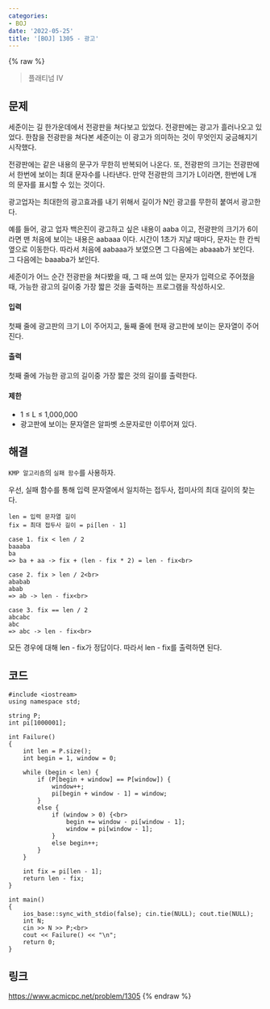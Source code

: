 ```yaml
---
categories:
- BOJ
date: '2022-05-25'
title: '[BOJ] 1305 - 광고'
---
```


{% raw %}
> 플래티넘 IV<br>

## 문제
세준이는 길 한가운데에서 전광판을 쳐다보고 있었다. 전광판에는 광고가 흘러나오고 있었다. 한참을 전광판을 쳐다본 세준이는 이 광고가 의미하는 것이 무엇인지 궁금해지기 시작했다.

전광판에는 같은 내용의 문구가 무한히 반복되어 나온다. 또, 전광판의 크기는 전광판에서 한번에 보이는 최대 문자수를 나타낸다. 만약 전광판의 크기가 L이라면, 한번에 L개의 문자를 표시할 수 있는 것이다.

광고업자는 최대한의 광고효과를 내기 위해서 길이가 N인 광고를 무한히 붙여서 광고한다.

예를 들어, 광고 업자 백은진이 광고하고 싶은 내용이 aaba 이고, 전광판의 크기가 6이라면 맨 처음에 보이는 내용은 aabaaa 이다. 시간이 1초가 지날 때마다, 문자는 한 칸씩 옆으로 이동한다. 따라서 처음에 aabaaa가 보였으면 그 다음에는 abaaab가 보인다. 그 다음에는 baaaba가 보인다.

세준이가 어느 순간 전광판을 쳐다봤을 때, 그 때 쓰여 있는 문자가 입력으로 주어졌을 때, 가능한 광고의 길이중 가장 짧은 것을 출력하는 프로그램을 작성하시오.

#### 입력
첫째 줄에 광고판의 크기 L이 주어지고, 둘째 줄에 현재 광고판에 보이는 문자열이 주어진다.

#### 출력
첫째 줄에 가능한 광고의 길이중 가장 짧은 것의 길이를 출력한다.

#### 제한
-   1 ≤ L ≤ 1,000,000
-   광고판에 보이는 문자열은 알파벳 소문자로만 이루어져 있다.

## 해결
`KMP 알고리즘`의 `실패 함수`를 사용하자.

우선, 실패 함수를 통해 입력 문자열에서 일치하는 접두사, 접미사의 최대 길이의 찾는다.
```
len = 입력 문자열 길이
fix = 최대 접두사 길이 = pi[len - 1]

case 1. fix < len / 2
baaaba
ba
=> ba + aa -> fix + (len - fix * 2) = len - fix<br>

case 2. fix > len / 2<br>
ababab
abab
=> ab -> len - fix<br>

case 3. fix == len / 2
abcabc
abc
=> abc -> len - fix<br>
```
모든 경우에 대해 len - fix가 정답이다. 따라서 len - fix를 출력하면 된다.

## 코드
```
#include <iostream>
using namespace std;

string P;
int pi[1000001];

int Failure()
{
	int len = P.size();
	int begin = 1, window = 0;

	while (begin < len) {
		if (P[begin + window] == P[window]) {
			window++;
			pi[begin + window - 1] = window;
		}
		else {
			if (window > 0) {<br>
				begin += window - pi[window - 1];
				window = pi[window - 1];
			}
			else begin++;
		}
	}
	
	int fix = pi[len - 1];
	return len - fix;
}

int main()
{
	ios_base::sync_with_stdio(false); cin.tie(NULL); cout.tie(NULL);
	int N;
	cin >> N >> P;<br>
	cout << Failure() << "\n";
	return 0;
}
```

## 링크
https://www.acmicpc.net/problem/1305
{% endraw %}